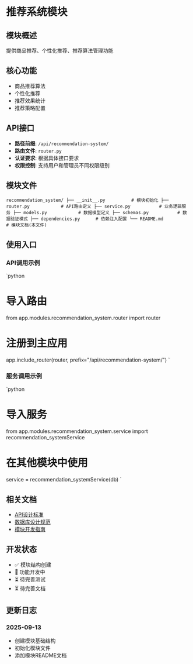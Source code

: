 # 推荐系统模块

## 模块概述

提供商品推荐、个性化推荐、推荐算法管理功能

## 核心功能

- 商品推荐算法
- 个性化推荐
- 推荐效果统计
- 推荐策略配置

## API接口

- **路径前缀**: `/api/recommendation-system/`
- **路由文件**: `router.py`
- **认证要求**: 根据具体接口要求
- **权限控制**: 支持用户和管理员不同权限级别

## 模块文件

`
recommendation_system/
├── __init__.py          # 模块初始化
├── router.py            # API路由定义
├── service.py           # 业务逻辑服务
├── models.py            # 数据模型定义
├── schemas.py           # 数据验证模式
├── dependencies.py      # 依赖注入配置
└── README.md           # 模块文档(本文件)
`

## 使用入口

### API调用示例

`python
# 导入路由
from app.modules.recommendation_system.router import router

# 注册到主应用
app.include_router(router, prefix="/api/recommendation-system/")
`

### 服务调用示例

`python
# 导入服务
from app.modules.recommendation_system.service import recommendation_systemService

# 在其他模块中使用
service = recommendation_systemService(db)
`

## 相关文档

- [API设计标准](../../../docs/standards/api-standards.md)
- [数据库设计规范](../../../docs/standards/database-standards.md)
- [模块开发指南](../../../docs/development/module-development-guide.md)

## 开发状态

- ✅ 模块结构创建
- 🔄 功能开发中
- ⏳ 待完善测试
- ⏳ 待完善文档

## 更新日志

### 2025-09-13
- 创建模块基础结构
- 初始化模块文件
- 添加模块README文档
